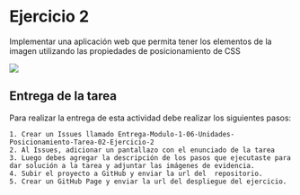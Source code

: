 # Ejercicio 2
Implementar una aplicación web que permita tener los elementos de la imagen utilizando las propiedades de posicionamiento de CSS

![](https://res.cloudinary.com/db9wh5uvt/image/upload/v1626028258/Posi_iusxnf.png)

## Entrega de la tarea

Para realizar la entrega de esta actividad debe realizar los siguientes pasos:

    1. Crear un Issues llamado Entrega-Modulo-1-06-Unidades-Posicionamiento-Tarea-02-Ejercicio-2
    2. Al Issues, adicionar un pantallazo con el enunciado de la tarea
    3. Luego debes agregar la descripción de los pasos que ejecutaste para dar solución a la tarea y adjuntar las imágenes de evidencia.
    4. Subir el proyecto a GitHub y enviar la url del  repositorio.
    5. Crear un GitHub Page y enviar la url del despliegue del ejercicio.
